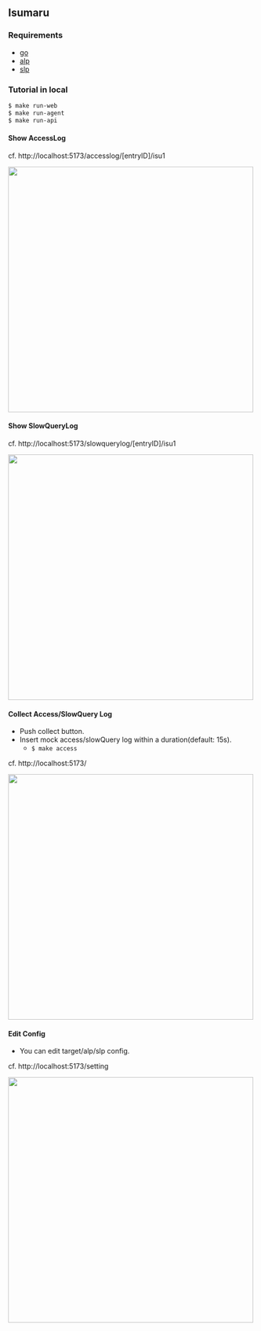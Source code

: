## Isumaru

### Requirements

- [go](https://github.com/golang/go)
- [alp](https://github.com/tkuchiki/alp)
- [slp](https://github.com/tkuchiki/slp)


### Tutorial in local

```sh
$ make run-web
$ make run-agent
$ make run-api
```

#### Show AccessLog

cf. http://localhost:5173/accesslog/[entryID]/isu1

<img width="500" src="https://github.com/karamaru-alpha/isumaru/assets/38310693/7aeaa88d-f035-4e0f-b211-234ca94a48cb">


#### Show SlowQueryLog

cf. http://localhost:5173/slowquerylog/[entryID]/isu1

<img width="500" src="https://github.com/karamaru-alpha/isumaru/assets/38310693/00b99df3-267f-4272-90b1-a4c85f3144f3">

#### Collect Access/SlowQuery Log

- Push collect button.
- Insert mock access/slowQuery log within a duration(default: 15s).
  - `$ make access`

cf. http://localhost:5173/

<img width="500" src="https://github.com/karamaru-alpha/isumaru/assets/38310693/bae57213-b807-4a21-8405-19bd6b371fef">


#### Edit Config

- You can edit target/alp/slp config.

cf. http://localhost:5173/setting

<img width="500" src="https://github.com/karamaru-alpha/isumaru/assets/38310693/5fd89809-07b1-49c9-a2e1-0d44e698bd09">
